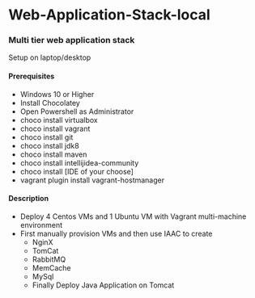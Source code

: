# Web-Application-Stack-local
### Multi tier web application stack 
Setup on laptop/desktop 
#### Prerequisites 
* Windows 10 or Higher
* Install Chocolatey
* Open Powershell as Administrator
* choco install virtualbox
* choco install vagrant
* choco install git
* choco install jdk8
* choco install maven
* choco install intellijidea-community
* choco install [IDE of your choose]
* vagrant plugin install vagrant-hostmanager
#### Description 
* Deploy 4 Centos VMs and 1 Ubuntu VM with Vagrant multi-machine environment
* First manually provision VMs and then use IAAC to create
  * NginX
  * TomCat
  * RabbitMQ
  * MemCache
  * MySql
  * Finally Deploy Java Application on Tomcat
